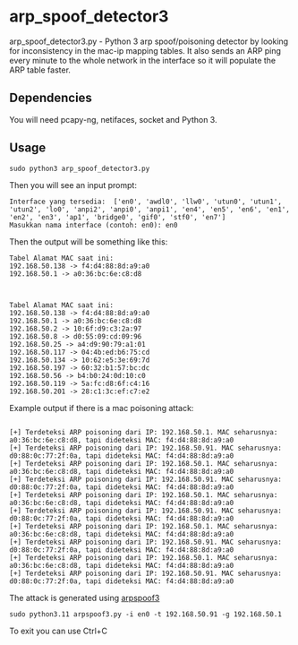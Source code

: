 # arp_spoof_detector3
arp_spoof_detector3.py - Python 3 arp spoof/poisoning detector by looking for inconsistency in the mac-ip mapping tables. It also sends an ARP ping every minute to the whole network in the interface so it will populate the ARP table faster.

## Dependencies
You will need pcapy-ng, netifaces, socket and Python 3.

## Usage

```
sudo python3 arp_spoof_detector3.py
```

Then you will see an input prompt:

```
Interface yang tersedia:  ['en0', 'awdl0', 'llw0', 'utun0', 'utun1', 'utun2', 'lo0', 'anpi2', 'anpi0', 'anpi1', 'en4', 'en5', 'en6', 'en1', 'en2', 'en3', 'ap1', 'bridge0', 'gif0', 'stf0', 'en7']
Masukkan nama interface (contoh: en0): en0
```

Then the output will be something like this:

```
Tabel Alamat MAC saat ini:
192.168.50.138 -> f4:d4:88:8d:a9:a0
192.168.50.1 -> a0:36:bc:6e:c8:d8



Tabel Alamat MAC saat ini:
192.168.50.138 -> f4:d4:88:8d:a9:a0
192.168.50.1 -> a0:36:bc:6e:c8:d8
192.168.50.2 -> 10:6f:d9:c3:2a:97
192.168.50.8 -> d0:55:09:cd:09:96
192.168.50.25 -> a4:d9:90:79:a1:01
192.168.50.117 -> 04:4b:ed:b6:75:cd
192.168.50.134 -> 10:62:e5:3e:69:7d
192.168.50.197 -> 60:32:b1:57:bc:dc
192.168.50.56 -> b4:b0:24:0d:10:c0
192.168.50.119 -> 5a:fc:d8:6f:c4:16
192.168.50.201 -> 28:c1:3c:ef:c7:e2
```

Example output if there is a mac poisoning attack:

```

[+] Terdeteksi ARP poisoning dari IP: 192.168.50.1. MAC seharusnya: a0:36:bc:6e:c8:d8, tapi dideteksi MAC: f4:d4:88:8d:a9:a0
[+] Terdeteksi ARP poisoning dari IP: 192.168.50.91. MAC seharusnya: d0:88:0c:77:2f:0a, tapi dideteksi MAC: f4:d4:88:8d:a9:a0
[+] Terdeteksi ARP poisoning dari IP: 192.168.50.1. MAC seharusnya: a0:36:bc:6e:c8:d8, tapi dideteksi MAC: f4:d4:88:8d:a9:a0
[+] Terdeteksi ARP poisoning dari IP: 192.168.50.91. MAC seharusnya: d0:88:0c:77:2f:0a, tapi dideteksi MAC: f4:d4:88:8d:a9:a0
[+] Terdeteksi ARP poisoning dari IP: 192.168.50.1. MAC seharusnya: a0:36:bc:6e:c8:d8, tapi dideteksi MAC: f4:d4:88:8d:a9:a0
[+] Terdeteksi ARP poisoning dari IP: 192.168.50.91. MAC seharusnya: d0:88:0c:77:2f:0a, tapi dideteksi MAC: f4:d4:88:8d:a9:a0
[+] Terdeteksi ARP poisoning dari IP: 192.168.50.1. MAC seharusnya: a0:36:bc:6e:c8:d8, tapi dideteksi MAC: f4:d4:88:8d:a9:a0
[+] Terdeteksi ARP poisoning dari IP: 192.168.50.91. MAC seharusnya: d0:88:0c:77:2f:0a, tapi dideteksi MAC: f4:d4:88:8d:a9:a0
[+] Terdeteksi ARP poisoning dari IP: 192.168.50.1. MAC seharusnya: a0:36:bc:6e:c8:d8, tapi dideteksi MAC: f4:d4:88:8d:a9:a0
[+] Terdeteksi ARP poisoning dari IP: 192.168.50.91. MAC seharusnya: d0:88:0c:77:2f:0a, tapi dideteksi MAC: f4:d4:88:8d:a9:a0

```

The attack is generated using [arpspoof3](https://github.com/sphinxid/arpspoof3)
```
sudo python3.11 arpspoof3.py -i en0 -t 192.168.50.91 -g 192.168.50.1
```

To exit you can use Ctrl+C
